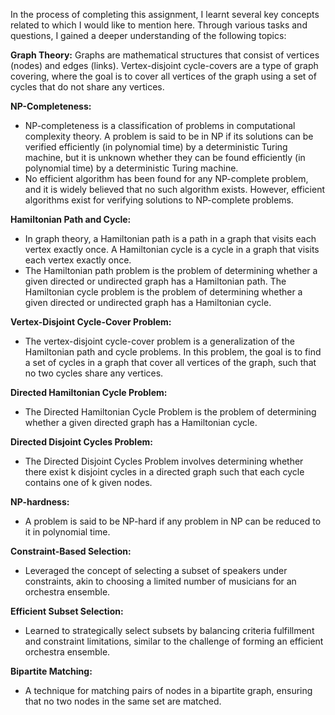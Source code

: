 In the process of completing this assignment, I learnt several key concepts related to which I would like to mention here. Through various tasks and questions, I gained a deeper understanding of the following topics:

**Graph Theory:**
 Graphs are mathematical structures that consist of vertices (nodes) and edges (links). Vertex-disjoint cycle-covers are a type of graph covering, where the goal is to cover all vertices of the graph using a set of
 cycles that do not share any vertices.

 **NP-Completeness:**
 + NP-completeness is a classification of problems in computational complexity theory. A problem is said to be in NP if its solutions can be verified efficiently (in polynomial time) by a deterministic Turing machine, but it is unknown whether they can be found efficiently (in polynomial time) by a deterministic Turing machine.
 + No efficient algorithm has been found for any NP-complete problem, and it is widely believed that no such algorithm exists. However, efficient algorithms exist for verifying solutions to NP-complete problems.

 **Hamiltonian Path and Cycle:**
 + In graph theory, a Hamiltonian path is a path in a graph that visits each vertex exactly once. A Hamiltonian cycle is a cycle in a graph that visits each vertex exactly once.
 + The Hamiltonian path problem is the problem of determining whether a given directed or undirected graph has a Hamiltonian path. The Hamiltonian cycle problem is the problem of determining whether a given directed or undirected graph has a Hamiltonian cycle.

 **Vertex-Disjoint Cycle-Cover Problem:**
 + The vertex-disjoint cycle-cover problem is a generalization of the Hamiltonian path and cycle problems. In this problem, the goal is to find a set of cycles in a graph that cover all vertices of the graph, such that no two cycles share any vertices.

**Directed Hamiltonian Cycle Problem:**
+ The Directed Hamiltonian Cycle Problem is the problem of determining whether a given directed graph has a Hamiltonian cycle.

**Directed Disjoint Cycles Problem:**
+ The Directed Disjoint Cycles Problem involves determining whether there exist k disjoint cycles in a directed graph such that each cycle contains one of k given nodes.

**NP-hardness:**
+ A problem is said to be NP-hard if any problem in NP can be reduced to it in polynomial time.

**Constraint-Based Selection:**
+ Leveraged the concept of selecting a subset of speakers under constraints, akin to choosing a limited number of musicians for an orchestra ensemble.

**Efficient Subset Selection:**
+ Learned to strategically select subsets by balancing criteria fulfillment and constraint limitations, similar to the challenge of forming an efficient orchestra ensemble.

**Bipartite Matching:**
+ A technique for matching pairs of nodes in a bipartite graph, ensuring that no two nodes in the same set are matched.